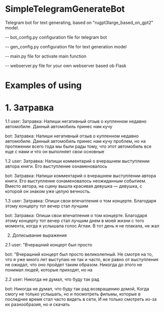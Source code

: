 # SimpleTelegramGenerateBot
Telegram bot for text generating, based on "rugpt3large_based_on_gpt2" model.

-- bot_config.py  configuration file for telegram bot

-- gen_config.py  configuration file for text generation model

-- main.py  file for activate main function

-- webserver.py  file for your own webserver based ob Flask


# Examples of using

# 1. Затравка

1.1
user: Затравка: Напиши негативный отзыв о купленном недавно автомобиле. 
Данный автомобиль принес нам кучу

bot: Затравка: Напиши негативный отзыв о купленном недавно автомобиле. 
Данный автомобиль принес нам кучу проблем, но на протяжении всего года мы были рады тому, что этот автомобиль все еще с нами и что он выполняет свои основные

1.2
user: Затравка: Напиши комментарий о вчерашнем выступлении автора книги.
Его выступление ознаменовалось

bot: Затравка: Напиши комментарий о вчерашнем выступлении автора книги.
Его выступление ознаменовалось неожиданным событием. Вместо автора, на сцену вышла красивая девушка — девушка, с которой он знаком уже целую вечность.

1.3
user: Затравка: Опиши свои впечатления о том концерте.
Благодаря этому концерту тот вечер стал лучшим

bot: Затравка: Опиши свои впечатления о том концерте.
Благодаря этому концерту тот вечер стал лучшим днем в моей жизни с того момента, когда я услышала голос Аглаи. В тот день я не плакала, не жал


2. Дописывание выражения

2.1
user: "Вчерашний концерт был просто

bot: "Вчерашний концерт был просто великолепный. Не смотря на то, что я уже много лет выступаю не так и часто, все равно от выступления не ожидал, что оно пройдет таким образом. Никогда до этого не понимал людей, которые приходят, но на

2.2
user: Никогда не думал, что буду так рад

bot: Никогда не думал, что буду так рад возвращению домой,
Когда смогу не только услышать, но и посмотреть фильмы,
которые в последнее время стал часто видеть в сети,
И не только смотреть из-за их разнообразия, но и скачать
